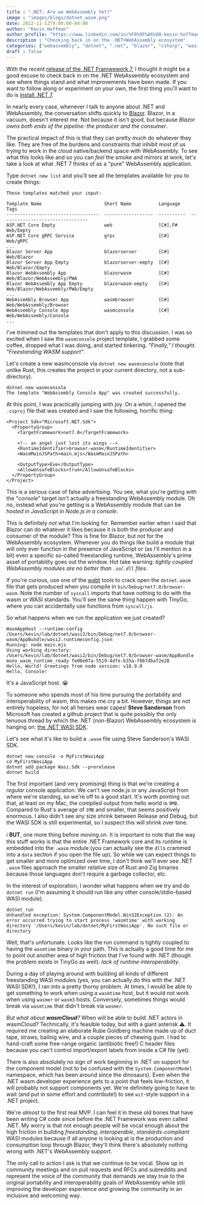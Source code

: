 ```yaml
---
title : ".NET: Are we WebAssembly Yet?"
image : "images/blogs/dotnet_wasm.png"
date: 2022-11-12T9:00:00-04:00
author: "Kevin Hoffman"
author_profile: "https://www.linkedin.com/in/%F0%9F%A6%80-kevin-hoffman-9252669/"
description : "Checking back in on the .NET+WebAssembly ecosystem"
categories: ["webassembly", "dotnet", ".net", "blazor", "csharp", "wasi"]
draft : false
---
```


With the recent [release of the .NET Framwework 7](https://devblogs.microsoft.com/dotnet/announcing-dotnet-7/), I thought it might be a good excuse to check back in on the .NET WebAssembly ecosystem and see where things stand and what improvements have been made. If you want to follow along or experiment on your own, the first thing you'll want to do is [install .NET 7](https://dotnet.microsoft.com/en-us/download/dotnet/7.0).

In nearly every case, whenever I talk to anyone about .NET and WebAssembly, the conversation shifts quickly to [Blazor](https://dotnet.microsoft.com/en-us/apps/aspnet/web-apps/blazor). Blazor, in a vacuum, doesn't interest me. Not because it isn't good, but because _Blazor owns both ends of the pipeline: the producer and the consumer_.

The practical impact of this is that they can pretty much do whatever they like. They are free of the burdens and constraints that inhibit most of us trying to work in the cloud native/backend space with WebAssembly. To see what this looks like and so you can _feel_ the smoke and mirrors at work, let's take a look at what .NET 7 thinks of as a "pure" WebAssembly application.

Type `dotnet new list` and you'll see all the templates available for you to create things:

```
These templates matched your input:

Template Name                       Short Name          Language    Tags
----------------------------------  ------------------  ----------  --------------------------------
ASP.NET Core Empty                  web                 [C#],F#     Web/Empty
ASP.NET Core gRPC Service           grpc                [C#]        Web/gRPC
...
Blazor Server App                   blazorserver        [C#]        Web/Blazor
Blazor Server App Empty             blazorserver-empty  [C#]        Web/Blazor/Empty
Blazor WebAssembly App              blazorwasm          [C#]        Web/Blazor/WebAssembly/PWA
Blazor WebAssembly App Empty        blazorwasm-empty    [C#]        Web/Blazor/WebAssembly/PWA/Empty
...
WebAssembly Browser App             wasmbrowser         [C#]        Web/WebAssembly/Browser
WebAssembly Console App             wasmconsole         [C#]        Web/WebAssembly/Console
...
```
I've trimmed out the templates that don't apply to this discussion. I was so excited when I saw the `wasmconsole` project template, I grabbed some coffee, dropped what I was doing, and started tinkering. _"Finally," I thought. "Freestanding WASM support"_.

Let's create a new wasmconsole via ``dotnet new wasmconsole`` (note that unlike Rust, this creates the project in your current directory, not a sub-directory).

```
dotnet new wasmconsole
The template "WebAssembly Console App" was created successfully.
```

At this point, I was practically jumping with joy. On a whim, I opened the `.csproj` file that was created and I saw the following, horrific thing:

```
<Project Sdk="Microsoft.NET.Sdk">
  <PropertyGroup>
    <TargetFramework>net7.0</TargetFramework>

    <!-- an angel just lost its wings -->
    <RuntimeIdentifier>browser-wasm</RuntimeIdentifier>
    <WasmMainJSPath>main.mjs</WasmMainJSPath>

    <OutputType>Exe</OutputType>
    <AllowUnsafeBlocks>true</AllowUnsafeBlocks>
  </PropertyGroup>
</Project>
```

This is a serious case of false advertising. You see, what you're getting with the "_console_" target isn't actually a freestanding WebAssembly module. Oh no, instead what you're getting is a WebAssembly module that can be _hosted in JavaScript in Node.js in a console_.

This is definitely _not_ what I'm looking for. Remember earlier when I said that Blazor can do whatever it likes because it is both the producer and consumer of the module? This is fine for Blazor, but not for the WebAssembly ecosystem. Whenever you do things like build a module that will only ever function in the presence of JavaScript or (as I'll mention in a bit) even a specific so-called freestanding runtime, WebAssembly's prime asset of portability goes out the window. Hot take warning: _tightly coupled WebAssembly modules are no better than `.so`/`.dll` files_.

If you're curious, use one of the [wabt](https://github.com/WebAssembly/wabt) tools to crack open the `dotnet.wasm` file that gets produced when you compile in `bin/Debug/net7.0/browser-wasm`. Note the number of `syscall` imports that have nothing to do with the wasm or WASI standards. You'll see the same thing happen with TinyGo, where you can accidentally use functions from `syscall/js`.

So what happens when we run the application we just created?

```
WasmAppHost --runtime-config /Users/kevin/lab/dotnet/wasi2/bin/Debug/net7.0/browser-wasm/AppBundle/wasi2.runtimeconfig.json
Running: node main.mjs
Using working directory: /Users/kevin/lab/dotnet/wasi2/bin/Debug/net7.0/browser-wasm/AppBundle
mono_wasm_runtime_ready fe00e07a-5519-4dfe-b35a-f867dbaf2e28
Hello, World! Greetings from node version: v18.9.0
Hello, Console!
```

It's a JavaScript host. 😭

To someone who spends most of his time pursuing the portability and interoperability of wasm, this makes me cry a bit. 
However, things are not entirely hopeless, for not all heroes wear capes! **Steve Sanderson** from Microsoft has created a github project that is quite possibly the only tenuous thread by which the .NET (non-Blazor) WebAssembly ecosystem is hanging on: [the .NET WASI SDK](https://github.com/SteveSandersonMS/dotnet-wasi-sdk).

Let's see what it's like to build a `.wasm` file using Steve Sanderson's WASI SDK.

```
dotnet new console -o MyFirstWasiApp
cd MyFirstWasiApp
dotnet add package Wasi.Sdk --prerelease
dotnet build
```

The first important (and very promising) thing is that we're creating a _regular_ console application. We can't see node.js or any JavaScript from where we're standing, so we're off to a good start. It's worth pointing out that, at least on my Mac, the compiled output from hello world is `9MB`. Compared to Rust's average of `1MB` and smaller, that seems positively enormous. I also didn't see any size shrink between Release and Debug, but the WASI SDK is still experimental, so I suspect this will shrink over time.

ℹ️ **BUT**, one more thing before moving on. It is important to note that the way this stuff works is that the entire .NET Framework core and its runtime is embedded into the `.wasm` module (you can actually see the `dll`s crammed into a `data` section if you open the file up). So while we can expect things to get smaller and more optimized over time, I don't think we'll ever see .NET `.wasm` files approach the smaller relative size of Rust and Zig binaries because those languages don't require a garbage collector, etc.

In the interest of exploration, I wonder what happens when we try and do `dotnet run` (I'm assuming it should run like any other console/stdio-based WASI module).

```
dotnet run
Unhandled exception: System.ComponentModel.Win32Exception (2): An error occurred trying to start process 'wasmtime' with working directory '/Users/kevin/lab/dotnet/MyFirstWasiApp'. No such file or directory
```

Well, that's unfortunate. Looks like the run command is tightly coupled to having the `wasmtime` binary in your path. This is actually a good time for me to point out another area of high friction that I've found with .NET (though the problem exists in TinyGo as well): _lack of runtime interoperability_.

During a day of playing around with building all kinds of different freestanding WASI modules (yes, you can actually do this with the .NET WASI SDK!), I ran into a pretty thorny problem. At times, I would be able to get something to work when using a `wasmtime` host, but it would not work when using `wasmer` or `wasm3` hosts. Conversely, sometimes things would break via `wasmtime` that didn't break via `wasmer`.

_But what about **wasmCloud**?_ When will be able to build .NET actors in wasmCloud? Technically, it's feasible today, but with a giant asterisk ⚠️. It required me creating an elaborate Rube Goldberg machine made up of duct tape, straws, bailing wire, and a couple pieces of chewing gum. I had to hand-craft some free-range organic (antibiotic free!) C header files because you can't control import/export labels from inside a C# file (yet).

There is also absolutely no sign of work beginning in .NET on support for the component model (not to be confused with the `System.ComponentModel` namespace, which has been around since the dinosaurs). Even when the .NET wasm developer experience gets to a point that feels low-friction, it will probably not support components yet. We're definitely going to have to wait (and put in some effort and contribute!) to see `wit`-style support in a .NET project.

We're _almost_ to the first real MVP. I can feel it in these old bones that have been writing C# code since before the .NET Framework was even called .NET. My worry is that not enough people will be vocal enough about the high friction in building _freestanding_, _interoperable_, _standards-compliant_ WASI modules because if all anyone is looking at is the production and consumption loop through Blazor, they'll think there's absolutely nothing wrong with .NET's WebAssembly support.

The only call to action I ask is that we continue to be vocal. Show up in community meetings and on pull requests and RFCs and subreddits and represent the voice of the community that demands we stay true to the original portability and interoperability goals of WebAssembly while still improving the developer experience _and_ growing the community in an inclusive and welcoming way.
